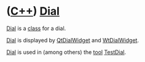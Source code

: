 # ([C++](Cpp.md)) [Dial](CppDial.md)

[Dial](CppDial.md) is a [class](CppClass.md) for a dial.

[Dial](CppDial.md) is displayed by [QtDialWidget](CppQtDialWidget.md)
and [WtDialWidget](CppWtDialWidget.md).

[Dial](CppDial.md) is used in (among others) the [tool](https://github.com/richelbilderbeek/tools) [TestDial](https://github.com/richelbilderbeek/TestDial).
